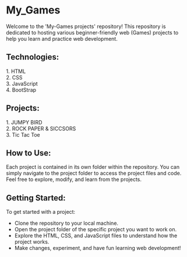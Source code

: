 # My_Games

Welcome to the 'My-Games projects' repository! This repository is dedicated to hosting various beginner-friendly web (Games) projects to help you learn and practice web development.

<h2>Technologies:</h2>
1. HTML<br>
2. CSS<br>
3. JavaScript<br>
4. BootStrap<br>
<h2>Projects:</h2>
1. JUMPY BIRD <br>
2. ROCK PAPER & SICCSORS<br>
3. Tic Tac Toe
<h2>How to Use:</h2>

Each project is contained in its own folder within the repository. You can simply navigate to the project folder to access the project files and code. Feel free to explore, modify, and learn from the projects.

<h2>Getting Started:</h2>
To get started with a project:<br>

* Clone the repository to your local machine.<br>
* Open the project folder of the specific project you want to work on.<br>
* Explore the HTML, CSS, and JavaScript files to understand how the project works.<br>
* Make changes, experiment, and have fun learning web development!<br>
